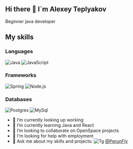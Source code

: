## Hi there 👋 I`m Alexey Teplyakov

Beginner java developer

## My skills

### Languages
![Java](https://camo.githubusercontent.com/c337f25b95f53e993f18d8bd934183b86cf09dc9beb74f76ea9e0b56dd58579f/68747470733a2f2f696d672e736869656c64732e696f2f62616467652f2d4a6176612d3061306130613f7374796c653d666f722d7468652d6261646765266c6f676f3d4f70656e4a444b) ![JavaScript](https://camo.githubusercontent.com/7f71c0c321e92ed2113389a53705b0ab2a08211cc2bfaa64baabe1dc694ed779/68747470733a2f2f696d672e736869656c64732e696f2f62616467652f2d6a6176617363726970742d3061306130613f7374796c653d666f722d7468652d6261646765266c6f676f3d6a617661736372697074)

### Frameworks

![Spring](https://camo.githubusercontent.com/8efcd075daadb2b380be9fa7b31dc8b73cf891d97a050bcf727d6acccfd56d7b/68747470733a2f2f696d672e736869656c64732e696f2f62616467652f2d537072696e672d3061306130613f7374796c653d666f722d7468652d6261646765266c6f676f3d537072696e67) ![Node.js](https://camo.githubusercontent.com/864e4ffdef312cb887c2c068644ec29b8b0bdca57e55a94e41b7d1a306b8dfab/68747470733a2f2f696d672e736869656c64732e696f2f62616467652f2d6e6f64652e6a732d3061306130613f7374796c653d666f722d7468652d6261646765266c6f676f3d6e6f6465646f746a73)

### Databases

![Postgres](https://camo.githubusercontent.com/a9cd60b2fb5859e6fa4c68996c37117a24c3b821f28e377b40a8fa5f3655a191/68747470733a2f2f696d672e736869656c64732e696f2f62616467652f2d506f737467726553514c2d3061306130613f7374796c653d666f722d7468652d6261646765266c6f676f3d706f737467726573716c) ![MySql](https://camo.githubusercontent.com/c4bf9745491c74160e5b2d42904fc9120abe7f339d7add0d67577fffb367e0f7/68747470733a2f2f696d672e736869656c64732e696f2f62616467652f2d4d7953514c2d3061306130613f7374796c653d666f722d7468652d6261646765266c6f676f3d4d7953514c)

- 🔭 I’m currently looking up working
- 🌱 I’m currently learning Java and React
- 👯 I’m looking to collaborate on OpenSpace projects
- 🤔 I'm looking for help with employment 
- 💬 Ask me about my skills and projects:
 ![Tg](https://github.com/MaletyPerun/MaletyPerun/assets/104371598/c66c0179-5471-4025-9e1a-67eef827e535) [@PerunFly](http://t-do.ru/PerunFly "Telegram channel")

